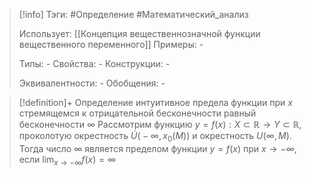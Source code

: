 > [!info]
> Тэги: #Определение #Математический_анализ   
> 
> Использует: [[Концепция вещественнозначной функции вещественного переменного]]
> Примеры: *-*
> 
> Типы: *-*
> Свойства: *-*
> Конструкции: *-*
> 
> Эквивалентности: *-*
> Обобщения: *-*

> [!definition]+ Определение интуитивное предела функции при $x$ стремящемся к отрицательной бесконечности равный бесконечности $\infty$
> Рассмотрим функцию $y=f(x):X \subset \mathbb{R}\rightarrow Y \subset \mathbb{R}$, проколотую окрестность $\dot U\big(-\infty, x_0(M)\big)$ и окрестность $U\big(\infty, M\big)$. Тогда число $\infty$ является пределом функции $y = f(x)$ при $x \to -\infty$, если $\displaystyle\lim_{x \to -\infty} f(x) = \infty$ 